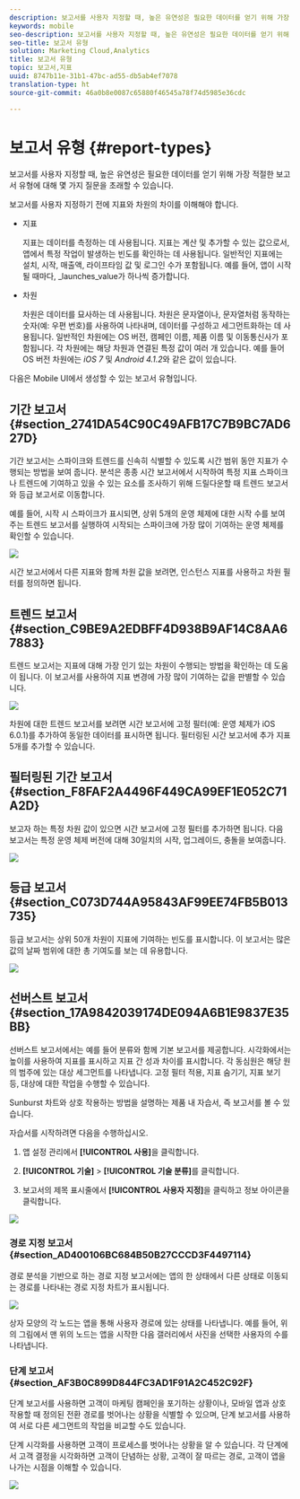 ```yaml
---
description: 보고서를 사용자 지정할 때, 높은 유연성은 필요한 데이터를 얻기 위해 가장 적절한 보고서 유형에 대해 몇 가지 질문을 초래할 수 있습니다.
keywords: mobile
seo-description: 보고서를 사용자 지정할 때, 높은 유연성은 필요한 데이터를 얻기 위해 가장 적절한 보고서 유형에 대해 몇 가지 질문을 초래할 수 있습니다.
seo-title: 보고서 유형
solution: Marketing Cloud,Analytics
title: 보고서 유형
topic: 보고서,지표
uuid: 8747b11e-31b1-47bc-ad55-db5ab4ef7078
translation-type: ht
source-git-commit: 46a0b8e0087c65880f46545a78f74d5985e36cdc

---
```



# 보고서 유형 {#report-types}

보고서를 사용자 지정할 때, 높은 유연성은 필요한 데이터를 얻기 위해 가장 적절한 보고서 유형에 대해 몇 가지 질문을 초래할 수 있습니다.

보고서를 사용자 지정하기 전에 지표와 차원의 차이를 이해해야 합니다.

* 지표

   지표는 데이터를 측정하는 데 사용됩니다. 지표는 계산 및 추가할 수 있는 값으로서, 앱에서 특정 작업이 발생하는 빈도를 확인하는 데 사용됩니다. 일반적인 지표에는 설치, 시작, 매출액, 라이프타임 값 및 로그인 수가 포함됩니다. 예를 들어, 앱이 시작될 때마다, _launches_value가 하나씩 증가합니다.

* 차원

   차원은 데이터를 묘사하는 데 사용됩니다. 차원은 문자열이나, 문자열처럼 동작하는 숫자(예: 우편 번호)를 사용하여 나타내며, 데이터를 구성하고 세그먼트화하는 데 사용됩니다. 일반적인 차원에는 OS 버전, 캠페인 이름, 제품 이름 및 이동통신사가 포함됩니다. 각 차원에는 해당 차원과 연결된 특정 값이 여러 개 있습니다. 예를 들어 OS 버전 차원에는 _iOS 7_ 및 _Android 4.1.2_&#x200B;와 같은 값이 있습니다.

다음은 Mobile UI에서 생성할 수 있는 보고서 유형입니다.

## 기간 보고서 {#section_2741DA54C90C49AFB17C7B9BC7AD627D}

기간 보고서는 스파이크와 트렌드를 신속히 식별할 수 있도록 시간 범위 동안 지표가 수행되는 방법을 보여 줍니다. 분석은 종종 시간 보고서에서 시작하여 특정 지표 스파이크나 트렌드에 기여하고 있을 수 있는 요소를 조사하기 위해 드릴다운할 때 트렌드 보고서와 등급 보고서로 이동합니다.

예를 들어, 시작 시 스파이크가 표시되면, 상위 5개의 운영 체제에 대한 시작 수를 보여 주는 트렌드 보고서를 실행하여 시작되는 스파이크에 가장 많이 기여하는 운영 체제를 확인할 수 있습니다.

![](assets/overtime.png)

시간 보고서에서 다른 지표와 함께 차원 값을 보려면, 인스턴스 지표를 사용하고 차원 필터를 정의하면 됩니다.

## 트렌드 보고서 {#section_C9BE9A2EDBFF4D938B9AF14C8AA67883}

트렌드 보고서는 지표에 대해 가장 인기 있는 차원이 수행되는 방법을 확인하는 데 도움이 됩니다. 이 보고서를 사용하여 지표 변경에 가장 많이 기여하는 값을 판별할 수 있습니다.

![](assets/trended.png)

차원에 대한 트렌드 보고서를 보려면 시간 보고서에 고정 필터(예: 운영 체제가 iOS 6.0.1)를 추가하여 동일한 데이터를 표시하면 됩니다. 필터링된 시간 보고서에 추가 지표 5개를 추가할 수 있습니다.

## 필터링된 기간 보고서 {#section_F8FAF2A4496F449CA99EF1E052C71A2D}

보고자 하는 특정 차원 값이 있으면 시간 보고서에 고정 필터를 추가하면 됩니다. 다음 보고서는 특정 운영 체제 버전에 대해 30일치의 시작, 업그레이드, 충돌을 보여줍니다.

![](assets/overtime-filter.png)

## 등급 보고서 {#section_C073D744A95843AF99EE74FB5B013735}

등급 보고서는 상위 50개 차원이 지표에 기여하는 빈도를 표시합니다. 이 보고서는 많은 값의 날짜 범위에 대한 총 기여도를 보는 데 유용합니다.

![](assets/ranked.png)

## 선버스트 보고서 {#section_17A9842039174DE094A6B1E9837E35BB}

선버스트 보고서에서는 예를 들어 분류와 함께 기본 보고서를 제공합니다. 시각화에서는 높이를 사용하여 지표를 표시하고 지표 간 성과 차이를 표시합니다. 각 동심원은 해당 원의 범주에 있는 대상 세그먼트를 나타냅니다. 고정 필터 적용, 지표 숨기기, 지표 보기 등, 대상에 대한 작업을 수행할 수 있습니다.

Sunburst 차트와 상호 작용하는 방법을 설명하는 제품 내 자습서, 즉 보고서를 볼 수 있습니다.

자습서를 시작하려면 다음을 수행하십시오.

1. 앱 설정 관리에서 **[!UICONTROL 사용]**&#x200B;을 클릭합니다.

1. **[!UICONTROL 기술]** &gt; **[!UICONTROL 기술 분류]**&#x200B;를 클릭합니다.
1. 보고서의 제목 표시줄에서 **[!UICONTROL 사용자 지정]**&#x200B;을 클릭하고 정보 아이콘을 클릭합니다.

![](assets/report_technology.png)

### 경로 지정 보고서 {#section_AD400106BC684B50B27CCCD3F4497114}

경로 분석을 기반으로 하는 경로 지정 보고서에는 앱의 한 상태에서 다른 상태로 이동되는 경로를 나타내는 경로 지정 차트가 표시됩니다.

![](assets/action_paths.png)

상자 모양의 각 노드는 앱을 통해 사용자 경로에 있는 상태를 나타냅니다. 예를 들어, 위의 그림에서 맨 위의 노드는 앱을 시작한 다음 갤러리에서 사진을 선택한 사용자의 수를 나타냅니다.

### 단계 보고서 {#section_AF3B0C899D844FC3AD1F91A2C452C92F}

단계 보고서를 사용하면 고객이 마케팅 캠페인을 포기하는 상황이나, 모바일 앱과 상호 작용할 때 정의된 전환 경로를 벗어나는 상황을 식별할 수 있으며, 단계 보고서를 사용하여 서로 다른 세그먼트의 작업을 비교할 수도 있습니다.

단계 시각화를 사용하면 고객이 프로세스를 벗어나는 상황을 알 수 있습니다. 각 단계에서 고객 결정을 시각화하면 고객이 단념하는 상황, 고객이 잘 따르는 경로, 고객이 앱을 나가는 시점을 이해할 수 있습니다.

![](assets/funnel.png)
